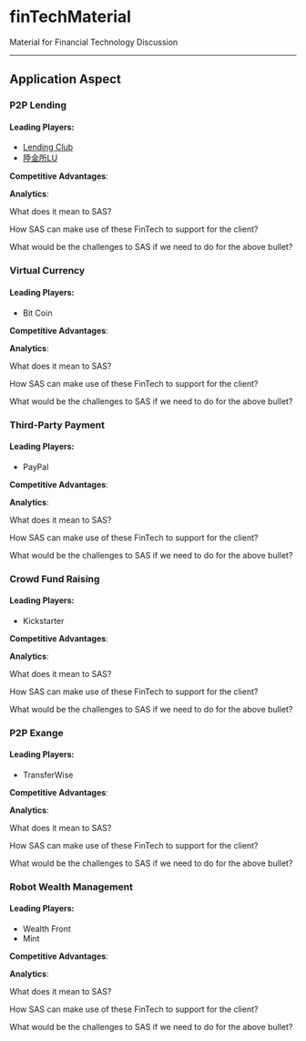 # finTechMaterial
Material for Financial Technology Discussion

---

## Application Aspect

### P2P Lending

#### Leading Players:
* [Lending Club](https://www.lendingclub.com/)
* [陸金所LU](https://www.lu.com)

**Competitive Advantages**:

**Analytics**:

What does it mean to SAS?

How SAS can make use of these FinTech to support for the client?

What would be the challenges to SAS if we need to do for the above bullet?

### Virtual Currency

#### Leading Players:
* Bit Coin

**Competitive Advantages**:

**Analytics**:

What does it mean to SAS?

How SAS can make use of these FinTech to support for the client?

What would be the challenges to SAS if we need to do for the above bullet?

### Third-Party Payment

#### Leading Players:
* PayPal

**Competitive Advantages**:

**Analytics**:

What does it mean to SAS?

How SAS can make use of these FinTech to support for the client?

What would be the challenges to SAS if we need to do for the above bullet?

### Crowd Fund Raising

#### Leading Players:
* Kickstarter

**Competitive Advantages**:

**Analytics**:

What does it mean to SAS?

How SAS can make use of these FinTech to support for the client?

What would be the challenges to SAS if we need to do for the above bullet?

### P2P Exange

#### Leading Players:
* TransferWise

**Competitive Advantages**:

**Analytics**:

What does it mean to SAS?

How SAS can make use of these FinTech to support for the client?

What would be the challenges to SAS if we need to do for the above bullet?

### Robot Wealth Management

#### Leading Players:
* Wealth Front
* Mint

**Competitive Advantages**:

**Analytics**:

What does it mean to SAS?

How SAS can make use of these FinTech to support for the client?

What would be the challenges to SAS if we need to do for the above bullet?